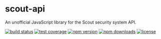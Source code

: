 # scout-api
An unofficial JavaScript library for the Scout security system API.

[![build status](https://img.shields.io/github/actions/workflow/status/BewhiskeredBard/scout-api/build.yml?branch=master)](https://github.com/BewhiskeredBard/scout-api/actions?query=workflow%3ABuild)
[![test coverage](https://img.shields.io/codecov/c/github/BewhiskeredBard/scout-api)](https://codecov.io/gh/BewhiskeredBard/scout-api)
[![npm version](https://img.shields.io/npm/v/scout-api)](https://www.npmjs.com/package/scout-api)
[![npm downloads](https://img.shields.io/npm/dw/scout-api)](https://www.npmjs.com/package/scout-api)
[![license](https://img.shields.io/npm/l/scout-api)](https://www.npmjs.com/package/scout-api)

